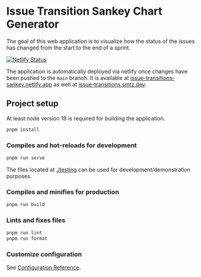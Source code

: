 # Issue Transition Sankey Chart Generator

The goal of this web application is to visualize how the status of the
issues has changed from the start to the end of a sprint.

[![Netlify Status](https://api.netlify.com/api/v1/badges/24321a99-f976-4e83-9d15-0d140ce7453b/deploy-status)](https://app.netlify.com/sites/issue-transitions-sankey/deploys)

The application is automatically deployed via netlify once changes have been pushed to the `main` branch.
It is available at [issue-transitions-sankey.netlify.app](https://issue-transitions-sankey.netlify.app) as well
at [issue-transitions.smtz.dev](https://issue-transitions.smtz.dev).

## Project setup

At least node version 18 is required for building the application.

```bash
pnpm install
```

### Compiles and hot-reloads for development

```bash
pnpm run serve
```

The files located at [./testing](./testing/) can be used for development/demonstration purposes.

### Compiles and minifies for production

```bash
pnpm run build
```

### Lints and fixes files

```bash
pnpm run lint
pnpm run format
```

### Customize configuration

See [Configuration Reference](https://cli.vuejs.org/config/).
